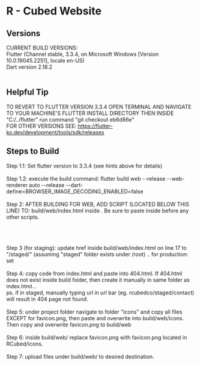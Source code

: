 # R - Cubed Website

## Versions
CURRENT BUILD VERSIONS: <br>
Flutter (Channel stable, 3.3.4, on Microsoft Windows [Version 10.0.19045.2251], locale en-US) <br>
Dart version 2.18.2 <br><br>

## Helpful Tip
TO REVERT TO FLUTTER VERSION 3.3.4 OPEN TERMINAL AND NAVIGATE TO YOUR MACHINE'S FLUTTER INSTALL DIRECTORY
THEN INSIDE "C:/../flutter" run command "git checkout eb6d86e" <br>
FOR OTHER VERSIONS SEE: https://flutter-ko.dev/development/tools/sdk/releases

## Steps to Build

Step 1.1: Set flutter version to 3.3.4 (see hints above for details) <br><br>
Step 1.2: execute the build command: flutter build web --release --web-renderer auto --release --dart-define=BROWSER_IMAGE_DECODING_ENABLED=false <br><br>
Step 2: AFTER BUILDING FOR WEB, ADD SCRIPT (LOCATED BELOW THIS LINE) TO: build/web/index.html inside <body>. Be sure to paste inside <body> before any other scripts. <br><br>
<script>
  if(screen.availWidth < 600 || screen.availHeight < 600) window.flutterWebRenderer = "html";
  else{window.flutterWebRenderer = "canvaskit";}
</script>
<br><br>
Step 3 (for staging): update href inside build/web/index.html on line 17 to "/staged/" (assuming "staged" folder exists under /root) .. for production: set <base href="/"> <br><br>
Step 4: copy code from index.html and paste into 404.html. If 404.html does not exist inside build folder, then create it manually in same folder as index.html... <br>
ps. if in staged, manually typing url in url bar (eg. rcubedco/staged/contact) will result in 404 page not found. <br><br>
Step 5: under project folder navigate to folder "icons" and copy all files EXCEPT for favicon.png, then paste and overwrite into build/web/icons. Then copy and overwrite favicon.png to build/web <br><br>
Step 6: inside build/web/ replace favicon.png with favicon.png located in RCubed/icons. <br><br>
Step 7: upload files under build/web/ to desired destination. 
